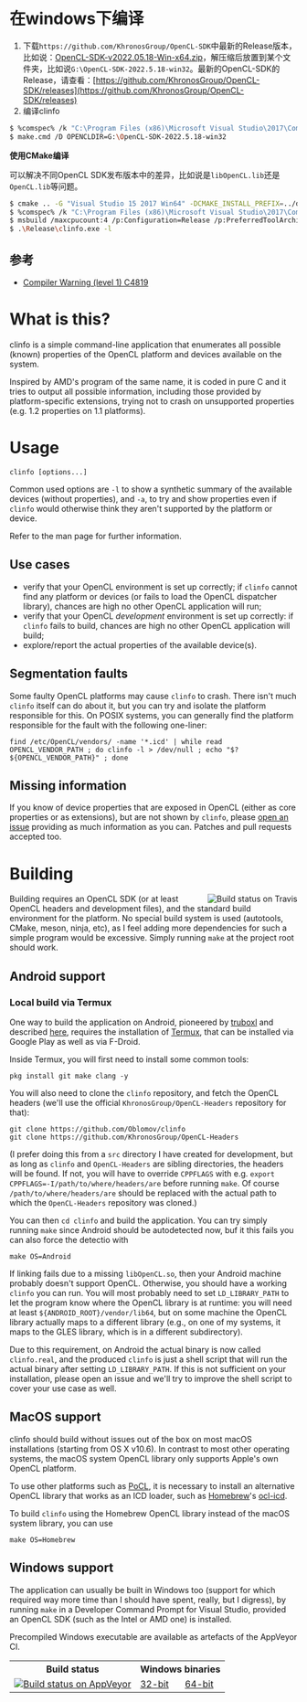 # 在windows下编译

1. 下载`https://github.com/KhronosGroup/OpenCL-SDK`中最新的Release版本，比如说：[OpenCL-SDK-v2022.05.18-Win-x64.zip](https://github.com/KhronosGroup/OpenCL-SDK/releases/download/v2022.05.18/OpenCL-SDK-v2022.05.18-Win-x64.zip)，解压缩后放置到某个文件夹，比如说`G:\OpenCL-SDK-2022.5.18-win32`。最新的OpenCL-SDK的Release，请查看：[https://github.com/KhronosGroup/OpenCL-SDK/releases](https://github.com/KhronosGroup/OpenCL-SDK/releases)
2. 编译clinfo
```bash
$ %comspec% /k "C:\Program Files (x86)\Microsoft Visual Studio\2017\Community\VC\Auxiliary\Build\vcvars64.bat"
$ make.cmd /D OPENCLDIR=G:\OpenCL-SDK-2022.5.18-win32
```

**使用CMake编译**

可以解决不同OpenCL SDK发布版本中的差异，比如说是`libOpenCL.lib`还是`OpenCL.lib`等问题。

```bash
$ cmake .. -G "Visual Studio 15 2017 Win64" -DCMAKE_INSTALL_PREFIX=../dist/clinfo -DOPENCL_SDK_ROOT=G:\OpenCL-SDK-2022.5.18-win32
$ %comspec% /k "C:\Program Files (x86)\Microsoft Visual Studio\2017\Community\VC\Auxiliary\Build\vcvars64.bat"
$ msbuild /maxcpucount:4 /p:Configuration=Release /p:PreferredToolArchitecture=x64 ALL_BUILD.vcxproj -t:rebuild
$ .\Release\clinfo.exe -l
```

##  参考

- [Compiler Warning (level 1) C4819](https://docs.microsoft.com/en-us/cpp/error-messages/compiler-warnings/compiler-warning-level-1-c4819?view=msvc-170)



# What is this?

clinfo is a simple command-line application that enumerates all possible
(known) properties of the OpenCL platform and devices available on the
system.

Inspired by AMD's program of the same name, it is coded in pure C and it
tries to output all possible information, including those provided by
platform-specific extensions, trying not to crash on unsupported
properties (e.g. 1.2 properties on 1.1 platforms).

# Usage

    clinfo [options...]

Common used options are `-l` to show a synthetic summary of the
available devices (without properties), and `-a`, to try and show
properties even if `clinfo` would otherwise think they aren't supported
by the platform or device.

Refer to the man page for further information.

## Use cases

* verify that your OpenCL environment is set up correctly;
  if `clinfo` cannot find any platform or devices (or fails to load
  the OpenCL dispatcher library), chances are high no other OpenCL
  application will run;
* verify that your OpenCL _development_ environment is set up
  correctly: if `clinfo` fails to build, chances are high no
  other OpenCL application will build;
* explore/report the actual properties of the available device(s).

## Segmentation faults

Some faulty OpenCL platforms may cause `clinfo` to crash. There isn't
much `clinfo` itself can do about it, but you can try and isolate the
platform responsible for this. On POSIX systems, you can generally find
the platform responsible for the fault with the following one-liner:

    find /etc/OpenCL/vendors/ -name '*.icd' | while read OPENCL_VENDOR_PATH ; do clinfo -l > /dev/null ; echo "$? ${OPENCL_VENDOR_PATH}" ; done

## Missing information

If you know of device properties that are exposed in OpenCL (either as core
properties or as extensions), but are not shown by `clinfo`, please [open
an issue](https://github.com/Oblomov/clinfo/issues) providing as much
information as you can. Patches and pull requests accepted too.


# Building

<img
src='https://api.travis-ci.org/Oblomov/clinfo.svg?branch=master'
alt='Build status on Travis'
style='float: right'>

Building requires an OpenCL SDK (or at least OpenCL headers and
development files), and the standard build environment for the platform.
No special build system is used (autotools, CMake, meson, ninja, etc),
as I feel adding more dependencies for such a simple program would be
excessive. Simply running `make` at the project root should work.

## Android support

### Local build via Termux

One way to build the application on Android, pioneered by
[truboxl][truboxl] and described [here][issue46], requires the
installation of [Termux][termux], that can be installed via Google Play
as well as via F-Droid.

[truboxl]: https://github.com/truboxl
[issue46]: https://github.com/Oblomov/clinfo/issues/46
[termux]: https://termux.com/

Inside Termux, you will first need to install some common tools:

	pkg install git make clang -y


You will also need to clone the `clinfo` repository, and fetch the
OpenCL headers (we'll use the official `KhronosGroup/OpenCL-Headers`
repository for that):

	git clone https://github.com/Oblomov/clinfo
	git clone https://github.com/KhronosGroup/OpenCL-Headers

(I prefer doing this from a `src` directory I have created for
development, but as long as `clinfo` and `OpenCL-Headers` are sibling
directories, the headers will be found. If not, you will have to
override `CPPFLAGS` with e.g. `export CPPFLAGS=-I/path/to/where/headers/are`
before running `make`.
Of course `/path/to/where/headers/are` should be replaced with the actual
path to which the `OpenCL-Headers` repository was cloned.)

You can then `cd clinfo` and build the application. You can try simply
running `make` since Android should be autodetected now, buf it
this fails you can also force the detectio with

	make OS=Android

If linking fails due to a missing `libOpenCL.so`, then your Android
machine probably doesn't support OpenCL. Otherwise, you should have a
working `clinfo` you can run. You will most probably need to set
`LD_LIBRARY_PATH` to let the program know where the OpenCL library is at
runtime: you will need at least `${ANDROID_ROOT}/vendor/lib64`, but on
some machine the OpenCL library actually maps to a different library
(e.g., on one of my systems, it maps to the GLES library, which is in a
different subdirectory).

Due to this requirement, on Android the actual binary is now called
`clinfo.real`, and the produced `clinfo` is just a shell script that
will run the actual binary after setting `LD_LIBRARY_PATH`. If this
is not sufficient on your installation, please open an issue and we'll
try to improve the shell script to cover your use case as well.

## MacOS support

clinfo should build without issues out of the box on most macOS installations
(starting from OS X v10.6).
In contrast to most other operating systems,
the macOS system OpenCL library only supports Apple's own OpenCL platform.

To use other platforms such as [PoCL](https://portablecl.org),
it is necessary to install an alternative OpenCL library that works as an ICD loader,
such as [Homebrew](https://brew.sh)'s [ocl-icd](https://formulae.brew.sh/formula/ocl-icd).

To build `clinfo` using the Homebrew OpenCL library instead of the macOS system library,
you can use

    make OS=Homebrew


## Windows support

The application can usually be built in Windows too (support for which
required way more time than I should have spent, really, but I digress),
by running `make` in a Developer Command Prompt for Visual Studio,
provided an OpenCL SDK (such as the Intel or AMD one) is installed.

Precompiled Windows executable are available as artefacts of the
AppVeyor CI.

<table style='margin: 1em auto; width: 100%; max-width: 33em'>
<tr><th>Build status</th><th colspan=2>Windows binaries</th></tr>
<tr>
<td><a href='https://ci.appveyor.com/project/Oblomov/clinfo/'><img
src='https://ci.appveyor.com/api/projects/status/github/Oblomov/clinfo?svg=true'
alt='Build status on AppVeyor'></a></td>
<td><a href='https://ci.appveyor.com/api/projects/oblomov/clinfo/artifacts/clinfo.exe?job=platform%3a+x86'>32-bit</a></td>
<td><a href='https://ci.appveyor.com/api/projects/oblomov/clinfo/artifacts/clinfo.exe?job=platform%3a+x64'>64-bit</a></td>
</tr>
</table>
